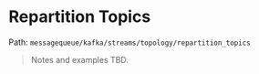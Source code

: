 # Repartition Topics

Path: `messagequeue/kafka/streams/topology/repartition_topics`

> Notes and examples TBD.
